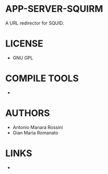 APP-SERVER-SQUIRM
=================

A URL redirector for SQUID.


LICENSE
===============
* GNU GPL

COMPILE TOOLS
===============
* 

AUTHORS
===============
* Antonio Manara Rossini
* Gian Maria Romanato


LINKS
===============
* 
